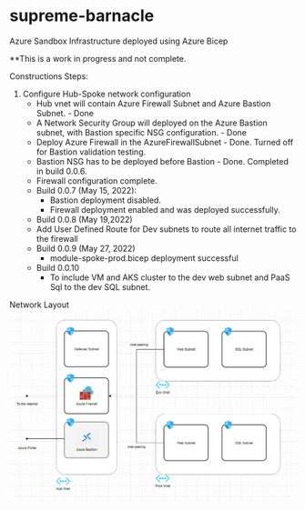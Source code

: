 # supreme-barnacle
Azure Sandbox Infrastructure deployed using Azure Bicep

**This is a work in progress and not complete. 

Constructions Steps:
1. Configure Hub-Spoke network configuration
   - Hub vnet will contain Azure Firewall Subnet and Azure Bastion Subnet. - Done
   - A Network Security Group will deployed on the Azure Bastion subnet, with Bastion specific NSG configuration. - Done
   - Deploy Azure Firewall in the AzureFirewallSubnet - Done. Turned off for Bastion validation testing.
   - Bastion NSG has to be deployed before Bastion - Done. Completed in build 0.0.6.
   - Firewall configuration complete.
   - Build 0.0.7 (May 15, 2022): 
     - Bastion deployment disabled. 
     - Firewall deployment enabled and was deployed successfully.
   - Build 0.0.8 (May 19,2022)
    - Add User Defined Route for Dev subnets to route all internet traffic to the firewall 
   - Build 0.0.9 (May 27, 2022)
     - module-spoke-prod.bicep deployment successful
   - Build 0.0.10 
     - To include VM and AKS cluster to the dev web subnet and PaaS Sql to the dev SQL subnet. 


Network Layout 
![Network Diagram](/images/2022-05-27_21-05-33.png)
